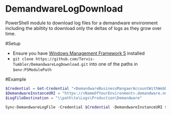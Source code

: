 # DemandwareLogDownload
PowerShell module to download log files for a demandware environment including the abiltity to download only the deltas of logs as they grow over time.


#Setup
* Ensure you have [Windows Management Framework 5](https://www.microsoft.com/en-us/download/details.aspx?id=50395) installed
* `git clone https://github.com/Tervis-Tumbler/DemandwareLogDownload.git` into one of the paths in `$env:PSModulePath`
 
#Example
```PowerShell
$Credential = Get-Credential "<DemandwareBusinessMangaerAccountWithWebDAVAccess>"
$DemandwareInstanceURI = "https://<NameOfYourEnvironment>.demandware.net"
$LogFileDestination = "\\path\to\Logs\Production\Demandware"

Sync-DemandwareLogFile -Credential $Credential -DemandwareInstanceURI $DemandwareInstanceURI -LogFileDestination $LogFileDestination
```
